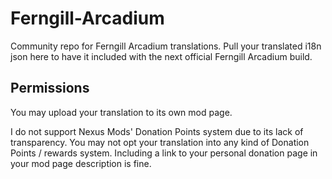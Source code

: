 # Ferngill-Arcadium
Community repo for Ferngill Arcadium translations. Pull your translated i18n json here to have it included with the next official Ferngill Arcadium build.

## Permissions
You may upload your translation to its own mod page.

I do not support Nexus Mods' Donation Points system due to its lack of transparency. You may not opt your translation into any kind of Donation Points / rewards system. Including a link to your personal donation page in your mod page description is fine.
